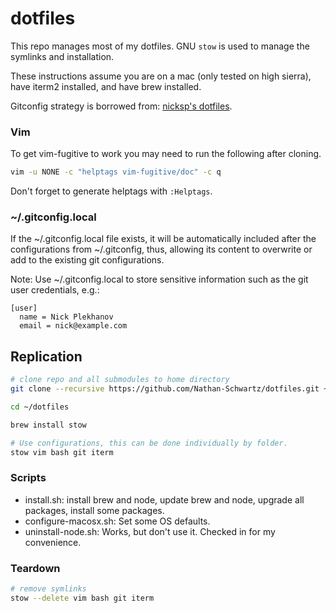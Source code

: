 # dotfiles

This repo manages most of my dotfiles. GNU `stow` is used to manage the symlinks and installation.

These instructions assume you are on a mac (only tested on high sierra), have iterm2 installed, and have brew installed.

Gitconfig strategy is borrowed from: [nicksp's dotfiles](https://github.com/nicksp/dotfiles).


### Vim
To get vim-fugitive to work you may need to run the following after cloning.
```bash
vim -u NONE -c "helptags vim-fugitive/doc" -c q
```

Don't forget to generate helptags with `:Helptags`.


### ~/.gitconfig.local
If the ~/.gitconfig.local file exists, it will be automatically included after the configurations from ~/.gitconfig, thus, allowing its content to overwrite or add to the existing git configurations.

Note: Use ~/.gitconfig.local to store sensitive information such as the git user credentials, e.g.:
```
[user]
  name = Nick Plekhanov
  email = nick@example.com
```

## Replication
```bash
# clone repo and all submodules to home directory
git clone --recursive https://github.com/Nathan-Schwartz/dotfiles.git ~/dotfiles

cd ~/dotfiles

brew install stow

# Use configurations, this can be done individually by folder.
stow vim bash git iterm
```

### Scripts
- install.sh: install brew and node, update brew and node, upgrade all packages, install some packages.
- configure-macosx.sh: Set some OS defaults.
- uninstall-node.sh: Works, but don't use it. Checked in for my convenience.

### Teardown
```bash
# remove symlinks
stow --delete vim bash git iterm
```
